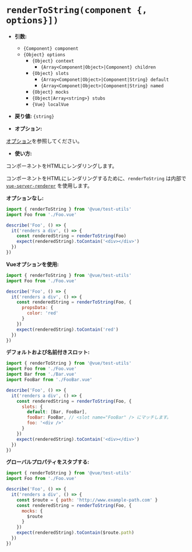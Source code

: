 # `renderToString(component {, options}])`

- **引数:**

  - `{Component} component`
  - `{Object} options`
    - `{Object} context`
      - `{Array<Component|Object>|Component} children`
    - `{Object} slots`
        - `{Array<Componet|Object>|Component|String} default`
        - `{Array<Componet|Object>|Component|String} named`
    - `{Object} mocks`
    - `{Object|Array<string>} stubs`
    - `{Vue} localVue`

- **戻り値:** `{string}`

- **オプション:**

[オプション](./options.md)を参照してください。

- **使い方:**

コンポーネントをHTMLにレンダリングします。

コンポーネントをHTMLにレンダリングするために、`renderToString` は内部で [`vue-server-renderer`](https://ssr.vuejs.org/en/basic.html) を使用します。

**オプションなし:**

```js
import { renderToString } from '@vue/test-utils'
import Foo from './Foo.vue'

describe('Foo', () => {
  it('renders a div', () => {
    const renderedString = renderToString(Foo)
    expect(renderedString).toContain('<div></div>')
  })
})
```

**Vueオプションを使用:**

```js
import { renderToString } from '@vue/test-utils'
import Foo from './Foo.vue'

describe('Foo', () => {
  it('renders a div', () => {
    const renderedString = renderToString(Foo, {
      propsData: {
        color: 'red'
      }
    })
    expect(renderedString).toContain('red')
  })
})
```

**デフォルトおよび名前付きスロット:**

```js
import { renderToString } from '@vue/test-utils'
import Foo from './Foo.vue'
import Bar from './Bar.vue'
import FooBar from './FooBar.vue'

describe('Foo', () => {
  it('renders a div', () => {
    const renderedString = renderToString(Foo, {
      slots: {
        default: [Bar, FooBar],
        fooBar: FooBar, // <slot name="FooBar" /> にマッチします。
        foo: '<div />'
      }
    })
    expect(renderedString).toContain('<div></div>')
  })
})
```

**グローバルプロパティをスタブする:**

```js
import { renderToString } from '@vue/test-utils'
import Foo from './Foo.vue'

describe('Foo', () => {
  it('renders a div', () => {
    const $route = { path: 'http://www.example-path.com' }
    const renderedString = renderToString(Foo, {
      mocks: {
        $route
      }
    })
    expect(renderedString).toContain($route.path)
  })
})
```
